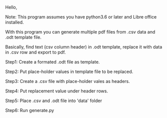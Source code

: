 Hello,

Note: This program assumes you have python3.6 or later and Libre office installed.

With this program you can generate multiple pdf files from .csv data and .odt template file.

Basically, find text (csv column header) in .odt template, replace it with data in .csv row and export to pdf.



Step1: Create a formated .odt file as template.

Step2: Put place-holder values in template file to be replaced.

Step3: Create a .csv file with place-holder vales as headers.

Step4: Put replacement value under header rows.

Step5: Place .csv and .odt file into 'data' folder

Step6: Run generate.py

